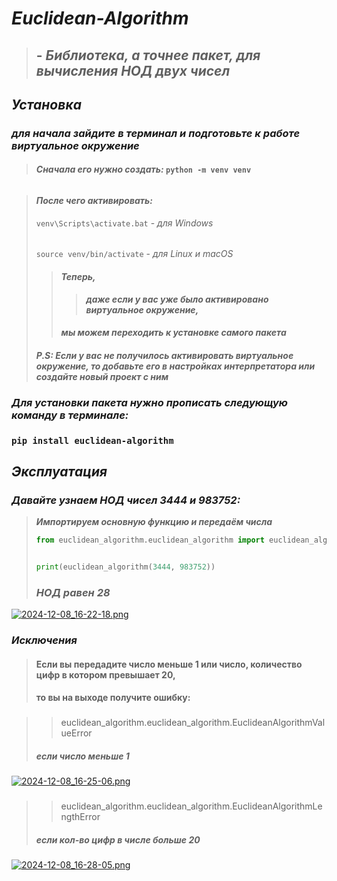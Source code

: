 # ***Euclidean-Algorithm***
> ## - *Библиотека, а точнее пакет, для вычисления НОД двух чисел*
###
## ***Установка***
### ***для начала зайдите в терминал и подготовьте к работе виртуальное окружение***
> #### *Сначала его нужно создать:* `python -m venv venv`
######
> #### *После чего активировать:*
> `venv\Scripts\activate.bat` - *для Windows*
> ######
> `source venv/bin/activate` - *для Linux и macOS*
>> #### *Теперь,* 
>>> ***даже если у вас уже было активировано виртуальное окружение,*** 
>> #### *мы можем переходить к установке самого пакета*
> #### ***P.S: Если у вас не получилось активировать виртуальное окружение, то добавьте его в настройках интерпретатора или создайте новый проект с ним***
####
### ***Для установки пакета нужно прописать следующую команду в терминале:***
### `pip install euclidean-algorithm`
###
## ***Эксплуатация***
### ***Давайте узнаем НОД чисел 3444 и 983752:***
> ***Импортируем основную функцию и передаём числа***
>    ```python
>    from euclidean_algorithm.euclidean_algorithm import euclidean_algorithm
>    
>    
>    print(euclidean_algorithm(3444, 983752))
>    ```
>    ### ***НОД равен 28***
[![2024-12-08_16-22-18.png](https://s.iimg.su/s/08/th_kW5VQvuBA4DQDAm0VpJI6FKvGUVwBK84rEML2WSw.png)](https://iimg.su/i/IMjv7)
### ***Исключения***
> #### Если вы передадите число меньше 1 или число, количество цифр в котором превышает 20,
> #### то вы на выходе получите ошибку:
###
>> euclidean_algorithm.euclidean_algorithm.EuclideanAlgorithmValueError
> ##### ***если число меньше 1***
[![2024-12-08_16-25-06.png](https://s.iimg.su/s/08/th_hkEqCaBzSmVOaMh2qHgsej7oZcBO0htKTRI196ix.png)](https://iimg.su/i/N1Za7)
###
>> euclidean_algorithm.euclidean_algorithm.EuclideanAlgorithmLengthError
> ##### ***если кол-во цифр в числе больше 20***
[![2024-12-08_16-28-05.png](https://s.iimg.su/s/08/th_0vJZlNG6TZZnJq1YtjUiujPqR5Fw9GI1WBeLI912.png)](https://iimg.su/i/XDFlG)
